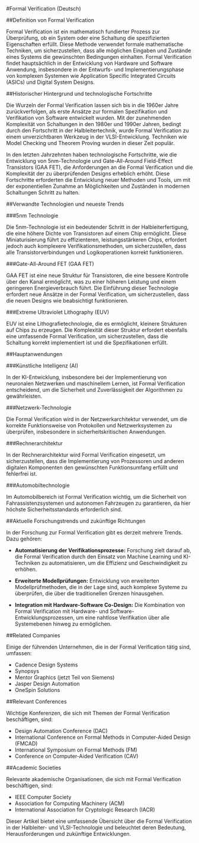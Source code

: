 #Formal Verification (Deutsch)

##Definition von Formal Verification

Formal Verification ist ein mathematisch fundierter Prozess zur Überprüfung, ob ein System oder eine Schaltung die spezifizierten Eigenschaften erfüllt. Diese Methode verwendet formale mathematische Techniken, um sicherzustellen, dass alle möglichen Eingaben und Zustände eines Systems die gewünschten Bedingungen einhalten. Formal Verification findet hauptsächlich in der Entwicklung von Hardware und Software Anwendung, insbesondere in der Entwurfs- und Implementierungsphase von komplexen Systemen wie Application Specific Integrated Circuits (ASICs) und Digital System Designs.

##Historischer Hintergrund und technologische Fortschritte

Die Wurzeln der Formal Verification lassen sich bis in die 1960er Jahre zurückverfolgen, als erste Ansätze zur formalen Spezifikation und Verifikation von Software entwickelt wurden. Mit der zunehmenden Komplexität von Schaltungen in den 1980er und 1990er Jahren, bedingt durch den Fortschritt in der Halbleitertechnik, wurde Formal Verification zu einem unverzichtbaren Werkzeug in der VLSI-Entwicklung. Techniken wie Model Checking und Theorem Proving wurden in dieser Zeit populär. 

In den letzten Jahrzehnten haben technologische Fortschritte, wie die Entwicklung von 5nm-Technologie und Gate-All-Around Field-Effect Transistors (GAA FET), die Anforderungen an die Formal Verification und die Komplexität der zu überprüfenden Designs erheblich erhöht. Diese Fortschritte erforderten die Entwicklung neuer Methoden und Tools, um mit der exponentiellen Zunahme an Möglichkeiten und Zuständen in modernen Schaltungen Schritt zu halten.

##Verwandte Technologien und neueste Trends

###5nm Technologie

Die 5nm-Technologie ist ein bedeutender Schritt in der Halbleiterfertigung, die eine höhere Dichte von Transistoren auf einem Chip ermöglicht. Diese Miniaturisierung führt zu effizienteren, leistungsstärkeren Chips, erfordert jedoch auch komplexere Verifikationsmethoden, um sicherzustellen, dass alle Transistorverbindungen und Logikoperationen korrekt funktionieren.

###Gate-All-Around FET (GAA FET)

GAA FET ist eine neue Struktur für Transistoren, die eine bessere Kontrolle über den Kanal ermöglicht, was zu einer höheren Leistung und einem geringeren Energieverbrauch führt. Die Einführung dieser Technologie erfordert neue Ansätze in der Formal Verification, um sicherzustellen, dass die neuen Designs wie beabsichtigt funktionieren.

###Extreme Ultraviolet Lithography (EUV)

EUV ist eine Lithografietechnologie, die es ermöglicht, kleinere Strukturen auf Chips zu erzeugen. Die Komplexität dieser Struktur erfordert ebenfalls eine umfassende Formal Verification, um sicherzustellen, dass die Schaltung korrekt implementiert ist und die Spezifikationen erfüllt.

##Hauptanwendungen

###Künstliche Intelligenz (AI)

In der KI-Entwicklung, insbesondere bei der Implementierung von neuronalen Netzwerken und maschinellem Lernen, ist Formal Verification entscheidend, um die Sicherheit und Zuverlässigkeit der Algorithmen zu gewährleisten.

###Netzwerk-Technologie

Die Formal Verification wird in der Netzwerkarchitektur verwendet, um die korrekte Funktionsweise von Protokollen und Netzwerksystemen zu überprüfen, insbesondere in sicherheitskritischen Anwendungen.

###Rechnerarchitektur

In der Rechnerarchitektur wird Formal Verification eingesetzt, um sicherzustellen, dass die Implementierung von Prozessoren und anderen digitalen Komponenten den gewünschten Funktionsumfang erfüllt und fehlerfrei ist.

###Automobiltechnologie

Im Automobilbereich ist Formal Verification wichtig, um die Sicherheit von Fahrassistenzsystemen und autonomen Fahrzeugen zu garantieren, da hier höchste Sicherheitsstandards erforderlich sind.

##Aktuelle Forschungstrends und zukünftige Richtungen

In der Forschung zur Formal Verification gibt es derzeit mehrere Trends. Dazu gehören:

- **Automatisierung der Verifikationsprozesse:** Forschung zielt darauf ab, die Formal Verification durch den Einsatz von Machine Learning und KI-Techniken zu automatisieren, um die Effizienz und Geschwindigkeit zu erhöhen.

- **Erweiterte Modellprüfungen:** Entwicklung von erweiterten Modellprüfmethoden, die in der Lage sind, auch komplexe Systeme zu überprüfen, die über die traditionellen Grenzen hinausgehen.

- **Integration mit Hardware-Software Co-Design:** Die Kombination von Formal Verification mit Hardware- und Software-Entwicklungsprozessen, um eine nahtlose Verifikation über alle Systemebenen hinweg zu ermöglichen.

##Related Companies

Einige der führenden Unternehmen, die in der Formal Verification tätig sind, umfassen:

- Cadence Design Systems
- Synopsys
- Mentor Graphics (jetzt Teil von Siemens)
- Jasper Design Automation
- OneSpin Solutions

##Relevant Conferences

Wichtige Konferenzen, die sich mit Themen der Formal Verification beschäftigen, sind:

- Design Automation Conference (DAC)
- International Conference on Formal Methods in Computer-Aided Design (FMCAD)
- International Symposium on Formal Methods (FM)
- Conference on Computer-Aided Verification (CAV)

##Academic Societies

Relevante akademische Organisationen, die sich mit Formal Verification beschäftigen, sind:

- IEEE Computer Society
- Association for Computing Machinery (ACM)
- International Association for Cryptologic Research (IACR)

Dieser Artikel bietet eine umfassende Übersicht über die Formal Verification in der Halbleiter- und VLSI-Technologie und beleuchtet deren Bedeutung, Herausforderungen und zukünftige Entwicklungen.